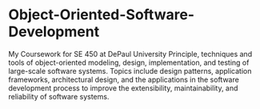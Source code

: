 # Object-Oriented-Software-Development
My Coursework for SE 450 at DePaul University
Principle, techniques and tools of object-oriented modeling, design, implementation, and testing of large-scale software systems. Topics include design patterns, application frameworks, architectural design, and the applications in the software development process to improve the extensibility, maintainability, and reliability of software systems.
